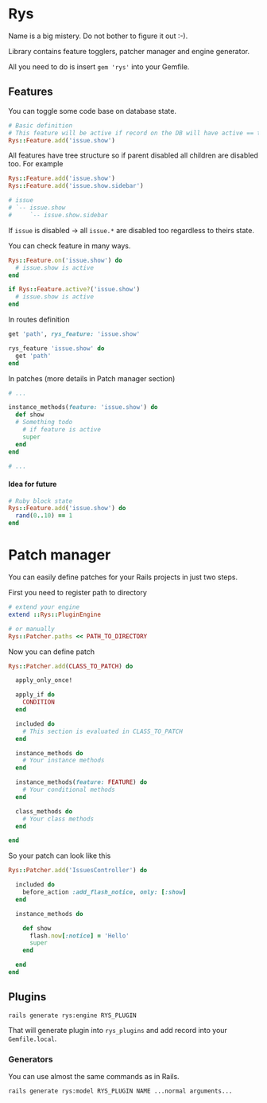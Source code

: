 # Rys

Name is a big mistery. Do not bother to figure it out :-).

Library contains feature togglers, patcher manager and engine generator.

All you need to do is insert `gem 'rys'` into your Gemfile.

## Features

You can toggle some code base on database state.

```ruby
# Basic definition
# This feature will be active if record on the DB will have active == true
Rys::Feature.add('issue.show')
```

All features have tree structure so if parent disabled all children are disabled too. For example

```ruby
Rys::Feature.add('issue.show')
Rys::Feature.add('issue.show.sidebar')

# issue
# `-- issue.show
#     `-- issue.show.sidebar
```

If `issue` is disabled -> all `issue.*` are disabled too regardless to theirs state.

You can check feature in many ways.

```ruby
Rys::Feature.on('issue.show') do
  # issue.show is active
end

if Rys::Feature.active?('issue.show')
  # issue.show is active
end
```

In routes definition

```ruby
get 'path', rys_feature: 'issue.show'

rys_feature 'issue.show' do
  get 'path'
end
```

In patches (more details in Patch manager section)

```ruby
# ...

instance_methods(feature: 'issue.show') do
  def show
  # Something todo
    # if feature is active
    super
  end
end

# ...
```


#### Idea for future


```ruby
# Ruby block state
Rys::Feature.add('issue.show') do
  rand(0..10) == 1
end
```

# Patch manager

You can easily define patches for your Rails projects in just two steps.

First you need to register path to directory

```ruby
# extend your engine
extend ::Rys::PluginEngine

# or manually
Rys::Patcher.paths << PATH_TO_DIRECTORY
```

Now you can define patch

```ruby
Rys::Patcher.add(CLASS_TO_PATCH) do

  apply_only_once!

  apply_if do
    CONDITION
  end

  included do
    # This section is evaluated in CLASS_TO_PATCH
  end

  instance_methods do
    # Your instance methods
  end

  instance_methods(feature: FEATURE) do
    # Your conditional methods
  end

  class_methods do
    # Your class methods
  end

end

```

So your patch can look like this

```ruby
Rys::Patcher.add('IssuesController') do

  included do
    before_action :add_flash_notice, only: [:show]
  end

  instance_methods do

    def show
      flash.now[:notice] = 'Hello'
      super
    end

  end
end
```

## Plugins



```
rails generate rys:engine RYS_PLUGIN
```

That will generate plugin into `rys_plugins` and add record into your `Gemfile.local`.

### Generators

You can use almost the same commands as in Rails.

```
rails generate rys:model RYS_PLUGIN NAME ...normal arguments...
```
